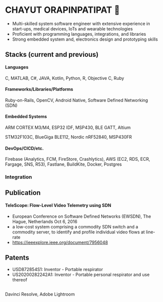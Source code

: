 # CHAYUT ORAPINPATIPAT 👋

-	Multi-skilled system software engineer with extensive experience in 
start-ups, medical devices, IoTs and wearable technologies
-	Proficient with programming languages, integrations, and libraries
-	Strong embedded system and, electronics design and prototyping skills

## Stacks (current and previous)
#### Languages
C, MATLAB, C#, JAVA, Kotlin, Python, R, Objective C, Ruby 

#### Frameworks/Libraries/Platforms 
Ruby-on-Rails, OpenCV, Android Native, Software Defined Networking (SDN)

#### Embedded Systems
ARM CORTEX M3/M4, ESP32 IDF, MSP430, BLE GATT, Altium

STM32F103C, BlueGiga BLE112, Nordic nRF52840, MSP430FR

#### DevOps/CICD/etc.
Firebase (Analytics, FCM, FireStore, Crashlytics), AWS (EC2, RDS, ECR, Fargage, SNS, R53), Fastlane, BuildKite, Docker, Postgres 

### Integration


## Publication	

#### TeleScope: Flow-Level Video Telemetry using SDN

- European Conference on Software Defined Networks (EWSDN), The Hague, Netherlands Oct 6, 2016
- a low-cost system comprising a commodity SDN switch and a commodity server, to identify and profile individual video flows at 
line-rate
- https://ieeexplore.ieee.org/document/7956048

## Patents
- USD872854S1: Inventor - Portable respirator 
- US20200282242A1: Inventor - Portable personal respirator and use thereof 

## 
Davinci Resolve, Adobe Lightroom
 



